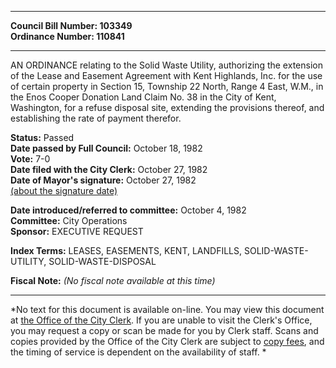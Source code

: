 * * * * *  
  
**Council Bill Number: [](#h0)[](#h2)103349**   
**Ordinance Number: 110841**  
  
* * * * *  
  
AN ORDINANCE relating to the Solid Waste Utility, authorizing the extension of the Lease and Easement Agreement with Kent Highlands, Inc. for the use of certain property in Section 15, Township 22 North, Range 4 East, W.M., in the Enos Cooper Donation Land Claim No. 38 in the City of Kent, Washington, for a refuse disposal site, extending the provisions thereof, and establishing the rate of payment therefor.  
  
**Status:** Passed   
**Date passed by Full Council:** October 18, 1982   
**Vote:** 7-0   
**Date filed with the City Clerk:** October 27, 1982   
**Date of Mayor's signature:** October 27, 1982   
[(about the signature date)](/~public/approvaldate.htm)   
  
  
**Date introduced/referred to committee:** October 4, 1982   
**Committee:** City Operations   
**Sponsor:** EXECUTIVE REQUEST   
  
**Index Terms:** LEASES, EASEMENTS, KENT, LANDFILLS, SOLID-WASTE-UTILITY, SOLID-WASTE-DISPOSAL  
  
**Fiscal Note:** *(No fiscal note available at this time)*  
  
* * * * *  
  
*No text for this document is available on-line. You may view this document at [the Office of the City Clerk](http://www.seattle.gov/leg/clerk/contactUs.htm). If you are unable to visit the Clerk's Office, you may request a copy or scan be made for you by Clerk staff. Scans and copies provided by the Office of the City Clerk are subject to [copy fees](http://clerk.seattle.gov/~public/clerkfees.htm), and the timing of service is dependent on the availability of staff. *  
  
  

